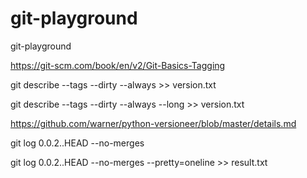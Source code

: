 # git-playground
git-playground

https://git-scm.com/book/en/v2/Git-Basics-Tagging


git describe --tags --dirty --always >> version.txt


git describe --tags --dirty --always --long >> version.txt


https://github.com/warner/python-versioneer/blob/master/details.md

git log 0.0.2..HEAD --no-merges

git log 0.0.2..HEAD --no-merges --pretty=oneline >> result.txt

